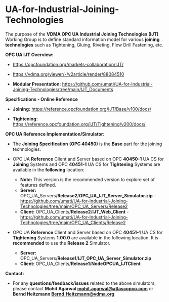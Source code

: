 # UA-for-Industrial-Joining-Technologies
The purpose of the **VDMA OPC UA Industrial Joining Technologies (IJT)** Working Group is to define standard information model for various **joining** **technologies** such as Tightening, Gluing, Riveting, Flow Drill Fastening, etc.

**OPC UA IJT Overview:** 

- https://opcfoundation.org/markets-collaboration/IJT/

- https://vdma.org/viewer/-/v2article/render/88084510 

- **Modular Presentation:** 
   https://github.com/umati/UA-for-Industrial-Joining-Technologies/tree/main/IJT_Documents 

**Specifications - Online Reference** 

   - **Joining:** https://reference.opcfoundation.org/IJT/Base/v100/docs/

   - **Tightening:** https://reference.opcfoundation.org/IJT/Tightening/v200/docs/

**OPC UA Reference Implementation/Simulator:**
- The **Joining** **Specification** **(OPC 40450)** is the **Base** part for the joining technologies.

- OPC UA **Reference** Client and Server based on OPC **40450-1** UA CS for **Joining** Systems and OPC **40451-1** UA CS for **Tightening** Systems are available in the **following** location:
   - **Note:** This version is the recommended version to explore set of features defined.

    * **Server:** OPC_UA_Servers/**Release2**/**OPC_UA_IJT_Server_Simulator.zip** - https://github.com/umati/UA-for-Industrial-Joining-Technologies/tree/main/OPC_UA_Servers/Release2 
    * **Client:** OPC_UA_Clients/**Release2**/**IJT_Web_Client** - https://github.com/umati/UA-for-Industrial-Joining-Technologies/tree/main/OPC_UA_Clients/Release2

- OPC UA **Reference** Client and Server based on OPC **40451-1** UA CS for **Tightening** Systems **1.00.0** are available in the following location. It is **recommended** to use the **Release 2** Simulator.

   * **Server:** OPC_UA_Servers/**Release1**/**IJT_OPC_UA_Server_Simulator.zip**
   * **Client:** OPC_UA_Clients/**Release1**/**NodeOPCUA_IJTClient**
     
**Contact:**
- For any **questions/feedback/issues** related to the above simulators, please contact **Mohit Agarwal mohit.agarwal@atlascopco.com** or **Bernd Heitzmann Bernd.Heitzmann@vdma.org**


